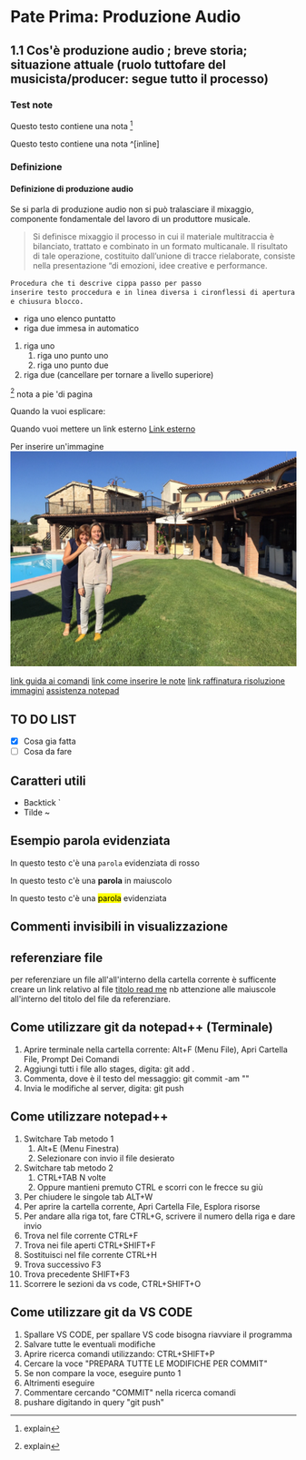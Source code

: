 # Pate Prima: Produzione Audio
## 1.1 Cos'è produzione audio ; breve storia; situazione attuale (ruolo tuttofare del musicista/producer: segue tutto il processo)

### Test note 
Questo testo contiene una nota [^1]

[^1]: explain

Questo testo contiene una nota ^[inline]

### Definizione
#### Definizione di produzione audio
Se si parla di produzione audio non si può tralasciare il mixaggio, componente fondamentale del lavoro di un produttore musicale.
> Si definisce mixaggio il processo in cui il materiale multitraccia è bilanciato, trattato e combinato in un formato multicanale.
> Il risultato di tale operazione, costituito dall’unione di tracce rielaborate, consiste nella presentazione “di emozioni, idee creative e performance.

```
Procedura che ti descrive cippa passo per passo
inserire testo proccedura e in linea diversa i cironflessi di apertura e chiusura blocco.
```


* riga uno elenco puntatto
* riga due immesa in automatico

1. riga uno
   1. riga uno punto uno
   2. riga uno punto due
2. riga due (cancellare per tornare a  livello superiore)
   
   
[^1] nota a pie 'di pagina

Quando la vuoi esplicare:
[^1]: Testo di spiegazione

Quando vuoi mettere un link esterno
[Link esterno](https://google.com)

Per inserire un'immagine
![gemma con mamma a todi](.\images\img.jpg)

[link guida ai comandi](https://github.com/adam-p/markdown-here/wiki/Markdown-Cheatsheet)
[link come inserire le note](https://stackedit.io/)
[link raffinatura risoluzione immagini](https://stackoverflow.com/questions/14675913/changing-image-size-in-markdown)
[assistenza notepad](https://www.bing.com/search?q=assistenza+per+blocco+note+in+windows+10&filters=guid:%224466414-it-dia%22%20lang:%22it%22&form=T00032&ocid=HelpPane-BingIA)

## TO DO LIST
- [x] Cosa gia fatta
- [ ] Cosa da fare

## Caratteri utili
- Backtick \`
- Tilde \~

## Esempio parola evidenziata
In questo testo c'è una `parola` evidenziata di rosso

In questo testo c'è una **parola** in maiuscolo

In questo testo c'è una <mark>parola</mark> evidenziata

## Commenti invisibili in visualizzazione
[//]: # (This may be the most platform independent comment)
<!--- your comment goes here and here -->
[//]: <> (This is also a comment.)

## referenziare file
per referenziare un file all'all'interno della cartella corrente è sufficente creare un link relativo al file 
[titolo read me](./README.md)
nb attenzione alle maiuscole all'interno del titolo del file da referenziare.

## Come utilizzare git da notepad++ (Terminale)
1. Aprire terminale nella cartella corrente: Alt+F (Menu File), Apri Cartella File, Prompt Dei Comandi 
2. Aggiungi tutti i file allo stages, digita: git add .
3. Commenta, dove <message> è il testo del messaggio: git commit -am "<messaggio>"
4. Invia le modifiche al server, digita: git push

## Come utilizzare notepad++
1. Switchare Tab metodo 1
    1. Alt+E (Menu Finestra)
    2. Selezionare con invio il file desierato
2. Switchare tab metodo 2
    1. CTRL+TAB N volte
    2. Oppure mantieni premuto CTRL e scorri con le frecce su giù
3. Per chiudere le singole tab ALT+W
4. Per aprire la cartella corrente, Apri Cartella File, Esplora risorse
5. Per andare alla riga tot, fare CTRL+G, scrivere il numero della riga e dare invio
6. Trova nel file corrente CTRL+F
7. Trova nei file aperti CTRL+SHIFT+F
8. Sostituisci nel file corrente CTRL+H
9. Trova successivo F3
10. Trova precedente SHIFT+F3
11. Scorrere le sezioni da vs code, CTRL+SHIFT+O

## Come utilizzare git da VS CODE
1. Spallare VS CODE, per spallare VS code bisogna riavviare il programma
2. Salvare tutte le eventuali modifiche
3. Aprire ricerca comandi utilizzando: CTRL+SHIFT+P
4. Cercare la voce "PREPARA TUTTE LE MODIFICHE PER COMMIT"
5. Se non compare la voce, eseguire punto 1
6. Altrimenti eseguire
7. Commentare cercando "COMMIT" nella ricerca comandi
8. pushare digitando in query "git push"
